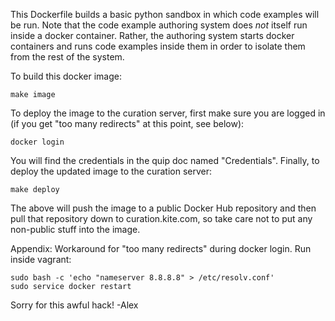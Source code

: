 This Dockerfile builds a basic python sandbox in which code examples will be run. Note that the code example authoring system does _not_ itself run inside a docker container. Rather, the authoring system starts docker containers and runs code examples inside them in order to isolate them from the rest of the system.

To build this docker image:

    make image

To deploy the image to the curation server, first make sure you are logged in (if you get "too many redirects" at this point, see below):

	docker login

You will find the credentials in the quip doc named "Credentials". Finally, to deploy the updated image to the curation server:

	make deploy

The above will push the image to a public Docker Hub repository and then pull that repository down to curation.kite.com, so take care not to put any non-public stuff into the image.

Appendix: Workaround for "too many redirects" during docker login. Run inside vagrant:

	sudo bash -c 'echo "nameserver 8.8.8.8" > /etc/resolv.conf'
	sudo service docker restart

Sorry for this awful hack! -Alex
